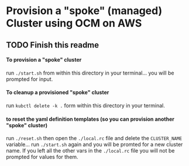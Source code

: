# Provision a "spoke" (managed) Cluster using OCM on AWS

## TODO Finish this readme

#### To provision a "spoke" cluster

run `./start.sh` from within this directory in your terminal... you will be prompted for input.

#### To cleanup a provisioned "spoke" cluster

run `kubctl delete -k .` form within this directory in your terminal.

#### to reset the yaml definition templates (so you can provision another "spoke" cluster)

run `./reset.sh` then open the `./local.rc` file and delete the `CLUSTER_NAME` variable...
run `./start.sh` again and you will be promted for a new cluster name. If you left all the other
vars in the `./local.rc` file you will not be prompted for values for them.